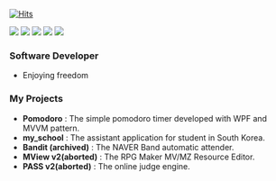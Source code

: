[![Hits](https://hits.seeyoufarm.com/api/count/incr/badge.svg?url=https%3A%2F%2Fgithub.com%2Fhandbros&count_bg=%2379C83D&title_bg=%23555555&icon=&icon_color=%23E7E7E7&title=Hits&edge_flat=true)](https://hits.seeyoufarm.com)

<img src="https://img.shields.io/badge/C Sharp-95478E?style=flat-square&logo=C-Sharp&logoColor=white"/> <img src="https://img.shields.io/badge/Flutter-06589C?style=flat-square&logo=Flutter&logoColor=white"/> <img src="https://img.shields.io/badge/Python-3776AB?style=flat-square&logo=Python&logoColor=white"/> <img src="https://img.shields.io/badge/Visual Studio-95478E?style=flat-square&logo=Visual-Studio&logoColor=white"/> <img src="https://img.shields.io/badge/Android Studio-3DDC84?style=flat-square&logo=Android-Studio&logoColor=white"/>

 ### Software Developer
  * Enjoying freedom
 
 ### My Projects
  * __Pomodoro__ : The simple pomodoro timer developed with WPF and MVVM pattern.
  * __my_school__ : The assistant application for student in South Korea.
  * __Bandit (archived)__ : The NAVER Band automatic attender.
  * __MView v2(aborted)__ : The RPG Maker MV/MZ Resource Editor.
  * __PASS v2(aborted)__ : The online judge engine.
